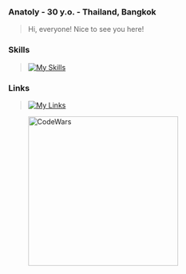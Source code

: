 ### Anatoly - 30 y.o. - Thailand, Bangkok
> Hi, everyone! Nice to see you here!
### Skills
> [![My Skills](https://skillicons.dev/icons?i=html,css,js,ts,react,next,tailwind,nodejs,express,git)](https://skillicons.dev)
### Links
>[![My Links](https://skillicons.dev/icons?i=linkedin)]([https://skillicons.dev](https://www.linkedin.com/in/anatoly-vasilev-522649238/))


>[<img align="left" alt="CodeWars" width="300px" src="https://www.codewars.com/users/vastolya/badges/small"/>](https://www.codewars.com/users/vastolya)
